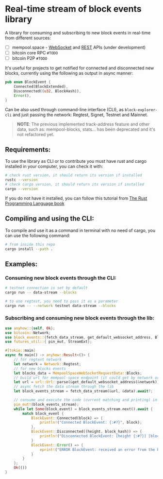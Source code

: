 # Real-time stream of block events library

A library for consuming and subscribing to new block events in real-time from different sources:
 - [ ] mempool.space - [WebSocket](https://mempool.space/docs/api/websocket) and [REST](https://mempool.space/docs/api/rest) APIs (under development)
 - [ ] bitcoin core RPC `#TODO`
 - [ ] bitcoin P2P `#TODO`

It's useful for projects to get notified for connected and disconnected new blocks, currently using the following as output in async manner:
``` rust
pub enum BlockEvent {
    Connected(BlockExtended),
    Disconnected((u32, BlockHash)),
    Error(),
}
```

Can be also used through command-line interface (CLI), as `block-explorer-cli` and just passing the network: Regtest, Signet, Testnet and Mainnet.

> **NOTE**: The previous implemented track-address feature and other data, such as: mempool-blocks, stats... has been deprecated and it's not refactored yet.
## Requirements:
To use the library as CLI or to contribute you must have rust and cargo installed in your computer, you can check it with:

``` sh
# check rust version, it should return its version if installed
rustc --version
# check cargo version, it should return its version if installed
cargo --version
```
If you do not have it installed, you can follow this tutorial from [The Rust Programming Language book](https://doc.rust-lang.org/book/ch01-01-installation.html)

## Compiling and using the CLI:
To compile and use it as a command in terminal with no need of cargo, you can use the following command:
``` sh
# from inside this repo
cargo install --path .
```
## Examples:
### Consuming new block events through the CLI:
``` sh
# testnet connection is set by default
cargo run -- data-stream --blocks

# to use regtest, you need to pass it as a parameter
cargo run -- --network testnet data-stream --blocks
```
### Subscribing and consuming new block events through the lib:
``` rust
use anyhow::{self, Ok};
use bitcoin::Network;
use block_events::{fetch_data_stream, get_default_websocket_address, BlockEvent, MempoolSpaceWebSocketRequestData};
use futures_util::{ pin_mut, StreamExt};

#[tokio::main]
async fn main() -> anyhow::Result<()> {
    // for regtest network
    let network = Network::Regtest;
    // for new blocks events
    let blocks_data = MempoolSpaceWebSocketRequestData::Blocks;
    // build url for mempool-space endpoint (it could get by network or use an specific local-hosted one)
    let url = url::Url::parse(&get_default_websocket_address(&network)).unwrap();
    // async fetch the data stream through the lib
    let block_events_stream = fetch_data_stream(&url, &data).await?;

    // consume and execute the code (current matching and printing) in async manner for each new block-event
    pin_mut!(block_events_stream);
    while let Some(block_event) = block_events_stream.next().await {
        match block_event {
            BlockEvent::Connected(block) => {
                println!("Connected BlockEvent: {:#?}", block);
            },
            BlockEvent::Disconnected((height, block_hash)) => {
                println!("Disconnected BlockEvent: [height {:#?}] [block_hash: {:#?}]", height, block_hash);
            }
            BlockEvent::Error() => {
                eprint!("ERROR BlockEvent: received an error from the block-events stream");
            }
        }
    };
    Ok(())
}
```
